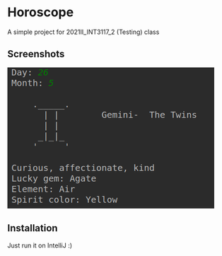 # Horoscope

A simple project for 2021II_INT3117_2 (Testing) class




## Screenshots

![App Screenshot](./images/preview.png)

  
## Installation 

Just run it on IntelliJ :)
    